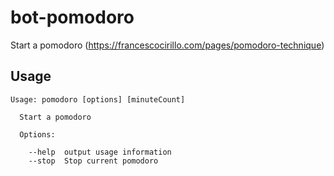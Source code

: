 # bot-pomodoro

Start a pomodoro (https://francescocirillo.com/pages/pomodoro-technique)

## Usage

```
Usage: pomodoro [options] [minuteCount]

  Start a pomodoro

  Options:

    --help  output usage information
    --stop  Stop current pomodoro
```
